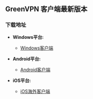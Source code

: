 ## GreenVPN 客户端最新版本
### 下载地址
- **Windows平台:**
  * [Windows客户端](https://raw.githubusercontent.com/newbreedlimited/greenvpn/master/GreenVPN_1.07.zip)

- **Android平台:**
  * [Android客户端](https://github.com/newbreedlimited/greenvpn/blob/master/green_1.1.apk?raw=true)

- **iOS平台:**
  * [iOS海外客户端](开发中)

